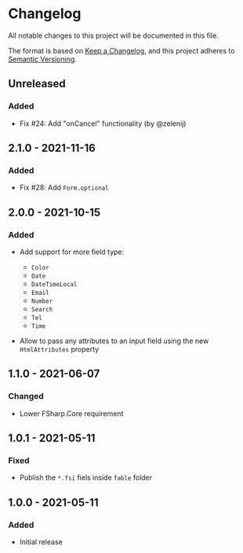 # Changelog
All notable changes to this project will be documented in this file.

The format is based on [Keep a Changelog](https://keepachangelog.com/en/1.0.0/),
and this project adheres to [Semantic Versioning](https://semver.org/spec/v2.0.0.html).

## Unreleased

### Added

* Fix #24: Add "onCancel" functionality (by @zelenij)

## 2.1.0 - 2021-11-16

### Added

* Fix #28: Add `Form.optional`

## 2.0.0 - 2021-10-15

### Added

* Add support for more field type:
    - `Color`
    - `Date`
    - `DateTimeLocal`
    - `Email`
    - `Number`
    - `Search`
    - `Tel`
    - `Time`

* Allow to pass any attributes to an input field using the new `HtmlAttributes` property

## 1.1.0 - 2021-06-07

### Changed

* Lower FSharp.Core requirement

## 1.0.1 - 2021-05-11

### Fixed

* Publish the `*.fsi` fiels inside `fable` folder

## 1.0.0 - 2021-05-11

### Added

* Initial release
